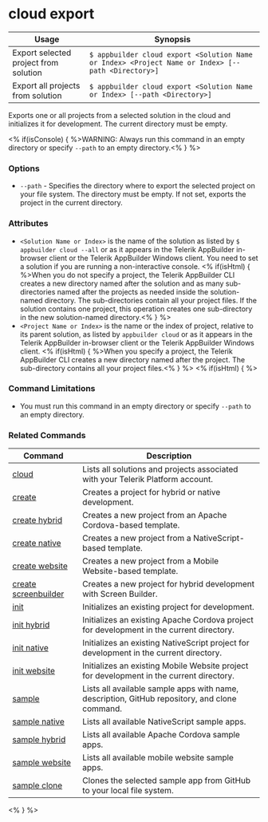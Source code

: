 cloud export
==========

Usage | Synopsis
------|-------
Export selected project from solution | `$ appbuilder cloud export <Solution Name or Index> <Project Name or Index> [--path <Directory>]`
Export all projects from solution | `$ appbuilder cloud export <Solution Name or Index> [--path <Directory>]`

Exports one or all projects from a selected solution in the cloud and initializes it for development. The current directory must be empty.

<% if(isConsole) { %>WARNING: Always run this command in an empty directory or specify `--path` to an empty directory.<% } %> 

### Options
* `--path` - Specifies the directory where to export the selected project on your file system. The directory must be empty. If not set, exports the project in the current directory.

### Attributes
* `<Solution Name or Index>` is the name of the solution as listed by `$ appbuilder cloud --all` or as it appears in the Telerik AppBuilder in-browser client or the Telerik AppBuilder Windows client. You need to set a solution if you are running a non-interactive console. <% if(isHtml) { %>When you do not specify a project, the Telerik AppBuilder CLI creates a new directory named after the solution and as many sub-directories named after the projects as needed inside the solution-named directory. The sub-directories contain all your project files. If the solution contains one project, this operation creates one sub-directory in the new solution-named directory.<% } %>
* `<Project Name or Index>` is the name or the index of project, relative to its parent solution, as listed by `appbuilder cloud` or as it appears in the Telerik AppBuilder in-browser client or the Telerik AppBuilder Windows client. <% if(isHtml) { %>When you specify a project, the Telerik AppBuilder CLI creates a new directory named after the project. The sub-directory contains all your project files.<% } %> 
<% if(isHtml) { %> 
### Command Limitations

* You must run this command in an empty directory or specify `--path` to an empty directory.

### Related Commands

Command | Description
----------|----------
[cloud](cloud.html) | Lists all solutions and projects associated with your Telerik Platform account.
[create](create.html) | Creates a project for hybrid or native development.
[create hybrid](create-hybrid.html) | Creates a new project from an Apache Cordova-based template.
[create native](create-native.html) | Creates a new project from a NativeScript-based template.
[create website](create-website.html) | Creates a new project from a Mobile Website-based template.
[create screenbuilder](create-screenbuilder.html) | Creates a new project for hybrid development with Screen Builder.
[init](init.html) | Initializes an existing project for development.
[init hybrid](init-hybrid.html) | Initializes an existing Apache Cordova project for development in the current directory.
[init native](init-native.html) | Initializes an existing NativeScript project for development in the current directory.
[init website](init-website.html) | Initializes an existing Mobile Website project for development in the current directory.
[sample](sample.html) | Lists all available sample apps with name, description, GitHub repository, and clone command.
[sample native](sample-native.html) | Lists all available NativeScript sample apps.
[sample hybrid](sample-hybrid.html) | Lists all available Apache Cordova sample apps.
[sample website](sample-website.html) | Lists all available mobile website sample apps.
[sample clone](sample-clone.html) | Clones the selected sample app from GitHub to your local file system.
<% } %>